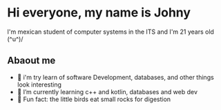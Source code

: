
# Hi everyone, my name is Johny 
I'm mexican student of computer systems in the ITS and I'm 21 years old (^u^)/
## Abaout me
- 👀 i'm try learn of software Development, databases, and other things look interesting
- 🌱 I’m currently learning c++ and kotlin, databases and web dev 
- 🐥 Fun fact: the little birds eat small rocks for digestion

## 
